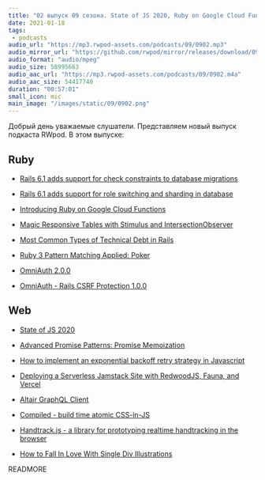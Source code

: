 ```yaml
---
title: "02 выпуск 09 сезона. State of JS 2020, Ruby on Google Cloud Functions, Altair GraphQL Client, Compiled и прочее"
date: 2021-01-18
tags:
 - podcasts
audio_url: "https://mp3.rwpod-assets.com/podcasts/09/0902.mp3"
audio_mirror_url: "https://github.com/rwpod/mirror/releases/download/09.02/0902.mp3"
audio_format: "audio/mpeg"
audio_size: 58995663
audio_aac_url: "https://mp3.rwpod-assets.com/podcasts/09/0902.m4a"
audio_aac_size: 54417740
duration: "00:57:01"
small_icon: mic
main_image: "/images/static/09/0902.png"
---
```


Добрый день уважаемые слушатели. Представляем новый выпуск подкаста RWpod. В этом выпуске:

## Ruby

 - [Rails 6.1 adds support for check constraints to database migrations](https://blog.saeloun.com/2021/01/08/rails-6-check-constraints-database-migrations)
 - [Rails 6.1 adds support for role switching and sharding in database](https://blog.saeloun.com/2021/01/08/rails-6-1-pre-database-connection-switching)
 - [Introducing Ruby on Google Cloud Functions](https://cloud.google.com/blog/products/application-development/ruby-comes-to-cloud-functions)


 - [Magic Responsive Tables with Stimulus and IntersectionObserver](https://boringrails.com/articles/responsive-tables-stimulus-intersection-observer/)
 - [Most Common Types of Technical Debt in Rails](https://nextlinklabs.com/insights/most-common-technical-debt-in-rails-projects)
 - [Ruby 3 Pattern Matching Applied: Poker](https://dev.to/baweaver/ruby-3-pattern-matching-applied-poker-4b9d)
 - [OmniAuth 2.0.0](https://github.com/omniauth/omniauth/releases/tag/v2.0.0)
 - [OmniAuth - Rails CSRF Protection 1.0.0](https://github.com/cookpad/omniauth-rails_csrf_protection/releases/tag/v1.0.0)

## Web

 - [State of JS 2020](https://2020.stateofjs.com/en-US/)
 - [Advanced Promise Patterns: Promise Memoization](https://www.jonmellman.com/posts/promise-memoization)
 - [How to implement an exponential backoff retry strategy in Javascript](https://advancedweb.hu/how-to-implement-an-exponential-backoff-retry-strategy-in-javascript/)
 - [Deploying a Serverless Jamstack Site with RedwoodJS, Fauna, and Vercel](https://css-tricks.com/deploying-a-serverless-jamstack-site-with-redwoodjs-fauna-and-vercel/)


 - [Altair GraphQL Client](https://altair.sirmuel.design/)
 - [Compiled - build time atomic CSS-in-JS](https://compiledcssinjs.com/)
 - [Handtrack.js - a library for prototyping realtime handtracking in the browser](https://victordibia.com/handtrack.js/#/)
 - [How to Fall In Love With Single Div Illustrations](https://www.albertwalicki.com/fall-in-love-with-single-div-images)

READMORE
